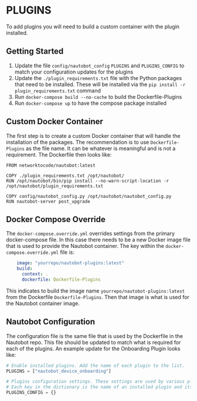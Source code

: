 # PLUGINS

To add plugins you will need to build a custom container with the plugin installed.

## Getting Started

1. Update the file `config/nautobot_config` `PLUGINS` and  `PLUGINS_CONFIG` to match your configuration updates for the plugins
2. Update the `./plugin_requirements.txt` file with the Python packages that need to be installed. These will be installed via the `pip install -r plugin_requirements.txt` command
3. Run `docker-compose build --no-cache` to build the Dockerfile-Plugins
4. Run `docker-compose up` to have the compose package installed

## Custom Docker Container

The first step is to create a custom Docker container that will handle the installation of the packages. The recommendation is to use `Dockerfile-Plugins` as the file name. It can be whatever is meaningful and is not a requirement. The Dockerfile then looks like:

```docker
FROM networktocode/nautobot:latest

COPY ./plugin_requirements.txt /opt/nautobot/
RUN /opt/nautobot/bin/pip install --no-warn-script-location -r /opt/nautobot/plugin_requirements.txt

COPY config/nautobot_config.py /opt/nautobot/nautobot_config.py
RUN nautobot-server post_upgrade
```

## Docker Compose Override

The `docker-compose.override.yml` overrides settings from the primary docker-compose file. In this case there needs to be a new Docker image file that is used to provide the Nautobot container. The key within the `docker-compose.override.yml` file is:

```yaml
    image: "yourrepo/nautobot-plugins:latest"
    build:
      context: .
      dockerfile: Dockerfile-Plugins
```

This indicates to build the image name `yourrepo/nautobot-plugins:latest` from the Dockerfile `Dockerfile-Plugins`. Then that image is what is used for the Nautobot container image.

## Nautobot Configuration

The configuration file is the same file that is used by the Dockerfile in the Nautobot repo. This file should be updated to match what is required for each of the plugins. An example update for the Onboarding Plugin looks like:

```python
# Enable installed plugins. Add the name of each plugin to the list.
PLUGINS = ["nautobot_device_onboarding"]

# Plugins configuration settings. These settings are used by various plugins that the user may have installed.
# Each key in the dictionary is the name of an installed plugin and its value is a dictionary of settings.
PLUGINS_CONFIG = {}
```
